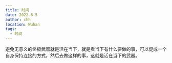 ```yaml
---
title: 时间
date: 2022-6-5
author: chh
location: Wuhan
tags:
  - 时间
---
```


避免无意义的终极武器就是活在当下，就是看当下有什么要做的事，可以促成一个自身保持连接的方式，然后去做这样的事，这就是活在当下的武器。
